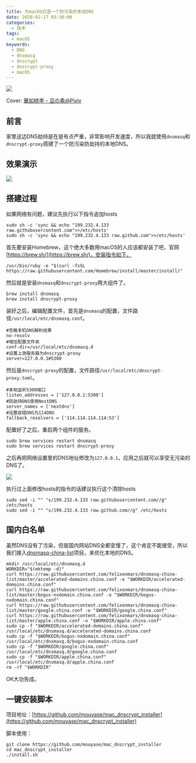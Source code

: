 ```yaml
---
title: 为macOS打造一个防污染的本地DNS
date: 2020-02-17 03:30:00
categories: 
  - 技术
tags:
  - macOS
keywords: 
  - DNS
  - dnsmasq
  - dnscrypt
  - dnscrypt-proxy
  - macOS
---
```


![](XhkECip.jpg)

<!-- more -->

Cover: [華如桃李 - 豆の素@Pixiv](https://www.pixiv.net/artworks/79500654)

## 前言

家里这边DNS劫持是在是有点严重，非常影响开发速度，所以我就使用`dnsmasq`和`dnscrypt-proxy`搭建了一个防污染防劫持的本地DNS。

## 效果演示

![](wR0hyYc.png)

## 搭建过程

如果网络有问题，建议先执行以下指令追加hosts
```shell
sudo sh -c 'sync && echo "199.232.4.133 raw.githubusercontent.com">>/etc/hosts'
sudo sh -c 'sync && echo "199.232.4.133 raw.github.com">>/etc/hosts'
```

首先要安装Homebrew，这个绝大多数用macOS的人应该都安装了吧，官网[https://brew.sh/](https://brew.sh/)，安装指令如下。

```shell
/usr/bin/ruby -e "$(curl -fsSL https://raw.githubusercontent.com/Homebrew/install/master/install)"
```

然后就是安装`dnsmasq`和`dnscrypt-proxy`两大组件了。

```shell
brew install dnsmasq
brew install dnscrypt-proxy
```

装好之后，编辑配置文件，首先是`dnsmasq`的配置，文件路径`/usr/local/etc/dnsmasq.conf`。

```shell
#忽略本机DNS解析结果
no-resolv
#增加配置文件夹
conf-dir=/usr/local/etc/dnsmasq.d
#设置上游服务器为dnscrypt-proxy
server=127.0.0.1#5300
```

然后是`dnscrypt-proxy`的配置，文件路径`/usr/local/etc/dnscrypt-proxy.toml`。

```shell
#本地监听5300端口
listen_addresses = ['127.0.0.1:5300']
#防劫持DNS使用NestDNS
server_names = ['nextdns']
#设置容错DNS为114DNS
fallback_resolvers = ['114.114.114.114:53']
```

配置好了之后，重启两个组件的服务。

```shell
sudo brew services restart dnsmasq
sudo brew services restart dnscrypt-proxy
```

之后再把网络设置里的DNS地址修改为`127.0.0.1`，应用之后就可以享受无污染的DNS了。

![](1gdXZUW.png)

执行过上面修改hosts的指令的话建议执行这个清除hosts

```shell
sudo sed -i "" "s/199.232.4.133 raw.githubusercontent.com//g" /etc/hosts
sudo sed -i "" "s/199.232.4.133 raw.github.com//g" /etc/hosts
```

## 国内白名单

虽然DNS没有了污染，但是国内网站DNS全都变慢了，这个肯定不能接受，所以我们接入[dnsmasq-china-list](https://github.com/felixonmars/dnsmasq-china-list)项目，来优化本地的DNS。

```shell
mkdir /usr/local/etc/dnsmasq.d
WORKDIR="$(mktemp -d)"
curl https://raw.githubusercontent.com/felixonmars/dnsmasq-china-list/master/accelerated-domains.china.conf -o "$WORKDIR/accelerated-domains.china.conf"
curl https://raw.githubusercontent.com/felixonmars/dnsmasq-china-list/master/bogus-nxdomain.china.conf -o "$WORKDIR/bogus-nxdomain.china.conf"
curl https://raw.githubusercontent.com/felixonmars/dnsmasq-china-list/master/google.china.conf -o "$WORKDIR/google.china.conf"
curl https://raw.githubusercontent.com/felixonmars/dnsmasq-china-list/master/apple.china.conf -o "$WORKDIR/apple.china.conf"
sudo cp -f "$WORKDIR/accelerated-domains.china.conf" /usr/local/etc/dnsmasq.d/accelerated-domains.china.conf
sudo cp -f "$WORKDIR/bogus-nxdomain.china.conf" /usr/local/etc/dnsmasq.d/bogus-nxdomain.china.conf
sudo cp -f "$WORKDIR/google.china.conf" /usr/local/etc/dnsmasq.d/google.china.conf
sudo cp -f "$WORKDIR/apple.china.conf" /usr/local/etc/dnsmasq.d/apple.china.conf
rm -rf "$WORKDIR"
```

OK大功告成。

## 一键安装脚本

项目地址：[https://github.com/mouyase/mac_dnscrypt_installer](https://github.com/mouyase/mac_dnscrypt_installer)

脚本使用：

```shell
git clone https://github.com/mouyase/mac_dnscrypt_installer
cd mac_dnscrypt_installer
./install.sh
```
